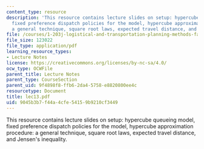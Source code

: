 ```yaml
---
content_type: resource
description: 'This resource contains lecture slides on setup: hypercube queueing model,
  fixed preference dispatch policies for the model, hypercube approximation procedure:
  a general technique, square root laws, expected travel distance, and Jensen''s inequality.'
file: /courses/1-203j-logistical-and-transportation-planning-methods-fall-2006/9045b3b7f44a4cfe54159b9210cf3449_lec13.pdf
file_size: 123022
file_type: application/pdf
learning_resource_types:
- Lecture Notes
license: https://creativecommons.org/licenses/by-nc-sa/4.0/
ocw_type: OCWFile
parent_title: Lecture Notes
parent_type: CourseSection
parent_uid: 9f4898f8-ffb6-2da4-5758-e8820800ee4c
resourcetype: Document
title: lec13.pdf
uid: 9045b3b7-f44a-4cfe-5415-9b9210cf3449
---
```

This resource contains lecture slides on setup: hypercube queueing model, fixed preference dispatch policies for the model, hypercube approximation procedure: a general technique, square root laws, expected travel distance, and Jensen's inequality.